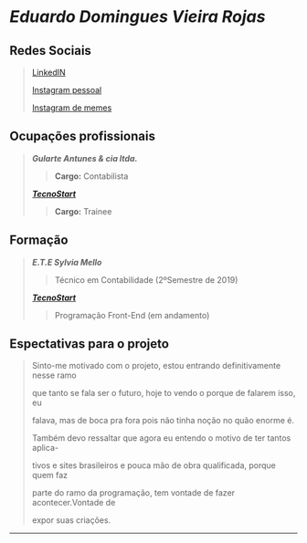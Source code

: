 # _Eduardo Domingues Vieira Rojas_

## Redes Sociais

> [LinkedIN](https://www.linkedin.com/in/eduardo-domingues-vieira-rojas-b89756216/)
> 
> [Instagram pessoal](https://www.instagram.com/duh_rojas/)
> 
> [Instagram de memes](https://www.instagram.com/gato_louco_memes/)

## Ocupações profissionais

> **_Gularte Antunes & cia ltda._**
> 
>> **Cargo:** Contabilista 
>
> [**_TecnoStart_**](https://www.linkedin.com/company/escolatecnostart/)
> 
>> **Cargo:** Trainee

## Formação

> **_E.T.E Sylvia Mello_**
>
>> Técnico em Contabilidade (2ºSemestre de 2019)
>
> [**_TecnoStart_**](https://www.linkedin.com/company/escolatecnostart/)
> 
>> Programação Front-End (em andamento)

## Espectativas para o projeto

>  Sinto-me motivado com o projeto, estou entrando definitivamente nesse ramo
>  
> que tanto se fala ser o futuro, hoje to vendo o porque de falarem isso, eu
> 
> falava, mas de boca pra fora pois não tinha noção no quão enorme é.
> 
>  Também devo ressaltar que agora eu entendo o motivo de ter tantos aplica-
>  
> tivos e sites brasileiros e pouca mão de obra qualificada, porque quem faz
> 
> parte do ramo da programação, tem vontade de fazer acontecer.Vontade de 
> 
> expor suas criações.

- - -






